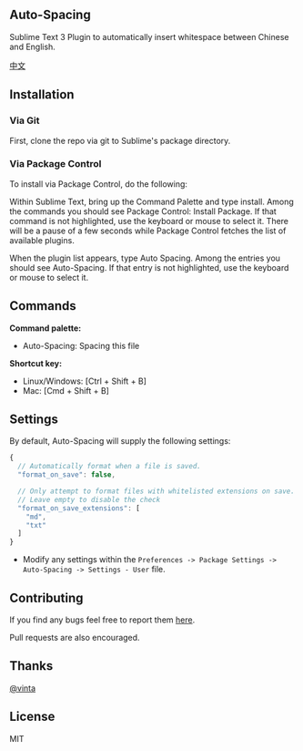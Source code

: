 ## Auto-Spacing

Sublime Text 3 Plugin to automatically insert whitespace between Chinese and English.

[中文](./README.md)

## Installation

### Via Git

First, clone the repo via git to Sublime's package directory.

### Via Package Control

To install via Package Control, do the following:

Within Sublime Text, bring up the Command Palette and type install. 
Among the commands you should see Package Control: Install Package. 
If that command is not highlighted, use the keyboard or mouse to select it. 
There will be a pause of a few seconds while Package Control fetches the list of available plugins.

When the plugin list appears, type Auto Spacing. 
Among the entries you should see Auto-Spacing. 
If that entry is not highlighted, use the keyboard or mouse to select it.



## Commands
**Command palette:**

- Auto-Spacing: Spacing this file

**Shortcut key:**

* Linux/Windows: [Ctrl + Shift + B]
* Mac: [Cmd + Shift + B]


## Settings

By default, Auto-Spacing will supply the following settings:

```javascript
{
  // Automatically format when a file is saved.
  "format_on_save": false,

  // Only attempt to format files with whitelisted extensions on save.
  // Leave empty to disable the check
  "format_on_save_extensions": [
    "md",
    "txt"
  ]
}
```

* Modify any settings within the `Preferences -> Package Settings -> Auto-Spacing -> Settings - User` file.

## Contributing

If you find any bugs feel free to report them [here](https://github.com/xwartz/Auto-Spacing/issues).

Pull requests are also encouraged.

## Thanks

[@vinta](https://github.com/vinta/pangu.py)


## License

MIT
